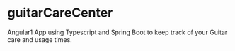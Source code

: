 # guitarCareCenter

Angular1 App using Typescript and Spring Boot to keep track of your Guitar care and usage times.
